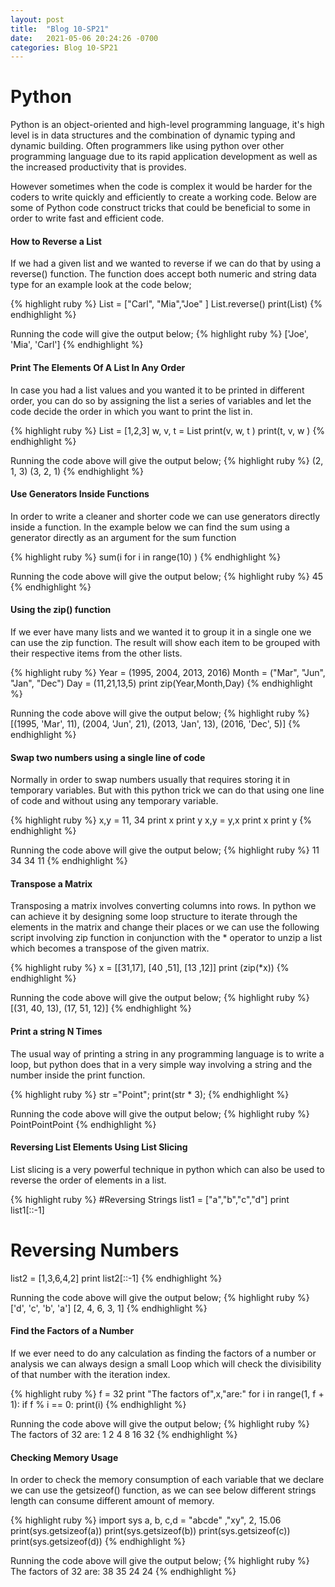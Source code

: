 ```yaml
---
layout: post
title:  "Blog 10-SP21"
date:   2021-05-06 20:24:26 -0700
categories: Blog 10-SP21
---
```


<h1><b>Python</b></h1>

Python is an object-oriented and high-level programming language, it's high level is in data structures and the combination of dynamic typing and dynamic building.  Often programmers like using python over other programming language due to its rapid application development as well as the increased productivity that is provides.

However sometimes when the code is complex it would be harder for the coders to write quickly and efficiently to create a working code. Below are some of Python code construct tricks that could be beneficial to some in order to write fast and efficient code.

<h4><b>How to Reverse a List</b></h4>
If we had a given list and we wanted to reverse if we can do that by using a reverse() function. The function does accept both numeric and string data type for an example look at the code below;

{% highlight ruby %}
List = ["Carl", "Mia","Joe" ]
List.reverse()
print(List)
{% endhighlight %}

Running the code will give the output below;
{% highlight ruby %}
['Joe', 'Mia', 'Carl']
{% endhighlight %}

<h4><b>Print The Elements Of A List In Any Order</b></h4>
In case you had a list values and you wanted it to be printed in different order, you can do so by assigning the list a series of variables and let the code decide the order in which you want to print the list in.

{% highlight ruby %}
List = [1,2,3]
w, v, t = List
print(v, w, t )
print(t, v, w )
{% endhighlight %}

Running the code above will give the output below;
{% highlight ruby %}
(2, 1, 3)
(3, 2, 1)
{% endhighlight %}

<h4><b>Use Generators Inside Functions</b></h4>
In order to write a cleaner and shorter code we can use generators directly inside a function. In the example below we can find the sum using a generator directly as an argument for the sum function

{% highlight ruby %}
sum(i for i in range(10) )
{% endhighlight %}

Running the code above will give the output below;
{% highlight ruby %}
45
{% endhighlight %}

<h4><b>Using the zip() function</b></h4>
If we ever have many lists and we wanted it to group it in a single one we can use the zip function. The result will show each item to be grouped with their respective items from the other lists.

{% highlight ruby %}
Year = (1995, 2004, 2013, 2016)
Month = ("Mar", "Jun", "Jan", "Dec")
Day = (11,21,13,5)
print zip(Year,Month,Day)
{% endhighlight %}

Running the code above will give the output below;
{% highlight ruby %}
[(1995, 'Mar', 11), (2004, 'Jun', 21), (2013, 'Jan', 13), (2016, 'Dec', 5)]
{% endhighlight %}


<h4><b>Swap two numbers using a single line of code</b></h4>
Normally in order to swap numbers usually that requires storing it in temporary variables. But with this python trick we can do that using one line of code and without using any temporary variable.

{% highlight ruby %}
x,y = 11, 34
print x
print y
x,y = y,x
print x
print y
{% endhighlight %}

Running the code above will give the output below;
{% highlight ruby %}
11
34
34
11
{% endhighlight %}

<h4><b>Transpose a Matrix</b></h4>
Transposing a matrix involves converting columns into rows. In python we can achieve it by designing some loop structure to iterate through the elements in the matrix and change their places or we can use the following script involving zip function in conjunction with the * operator to unzip a list which becomes a transpose of the given matrix.

{% highlight ruby %}
x = [[31,17],
[40 ,51],
[13 ,12]]
print (zip(*x))
{% endhighlight %}

Running the code above will give the output below;
{% highlight ruby %}
[(31, 40, 13), (17, 51, 12)]
{% endhighlight %}

<h4><b>Print a string N Times</b></h4>
The usual way of printing a string in any programming language is to write a loop, but python does that in a very simple way involving a string and the number inside the print function.

{% highlight ruby %}
str ="Point";
print(str * 3);
{% endhighlight %}

Running the code above will give the output below;
{% highlight ruby %}
PointPointPoint
{% endhighlight %}


<h4><b>Reversing List Elements Using List Slicing</b></h4>
List slicing is a very powerful technique in python which can also be used to reverse the order of elements in a list.

{% highlight ruby %}
#Reversing Strings
list1 = ["a","b","c","d"]
print list1[::-1]

# Reversing Numbers
list2 = [1,3,6,4,2]
print list2[::-1]
{% endhighlight %}

Running the code above will give the output below;
{% highlight ruby %}
['d', 'c', 'b', 'a']
[2, 4, 6, 3, 1]
{% endhighlight %}


<h4><b>Find the Factors of a Number</b></h4>
If we ever need to do any calculation as finding the factors of a number or analysis we can always design a small Loop which will check the divisibility of that number with the iteration index.

{% highlight ruby %}
f = 32
print "The factors of",x,"are:"
for i in range(1, f + 1):
   if f % i == 0:
print(i)
{% endhighlight %}

Running the code above will give the output below;
{% highlight ruby %}
The factors of 32 are:
1
2
4
8
16
32
{% endhighlight %}

<h4><b>Checking Memory Usage</b></h4>
In order to check the memory consumption of each variable that we declare we can use the getsizeof() function, as we can see below different strings length can consume different amount of memory.

{% highlight ruby %}
import sys
a, b, c,d = "abcde" ,"xy", 2, 15.06
print(sys.getsizeof(a))
print(sys.getsizeof(b))
print(sys.getsizeof(c))
print(sys.getsizeof(d))
{% endhighlight %}

Running the code above will give the output below;
{% highlight ruby %}
The factors of 32 are:
38
35
24
24
{% endhighlight %}
